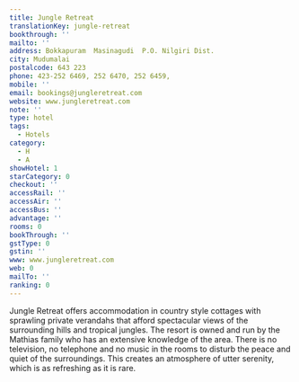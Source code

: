```yaml
---
title: Jungle Retreat
translationKey: jungle-retreat
bookthrough: ''
mailto: ''
address: Bokkapuram  Masinagudi  P.O. Nilgiri Dist.
city: Mudumalai
postalcode: 643 223
phone: 423-252 6469, 252 6470, 252 6459,
mobile: ''
email: bookings@jungleretreat.com
website: www.jungleretreat.com
note: ''
type: hotel
tags:
  - Hotels
category:
  - H
  - A
showHotel: 1
starCategory: 0
checkout: ''
accessRail: ''
accessAir: ''
accessBus: ''
advantage: ''
rooms: 0
bookThrough: ''
gstType: 0
gstin: ''
www: www.jungleretreat.com
web: 0
mailTo: ''
ranking: 0
---
```













Jungle Retreat offers accommodation in country style cottages with sprawling private verandahs that afford spectacular views of the surrounding hills and tropical jungles.     The resort is owned and run by the Mathias family who has an extensive knowledge of the area. There is no television, no telephone and no music in the rooms to disturb the peace and quiet of the surroundings. This creates an atmosphere of utter serenity, which is as refreshing as it is rare.